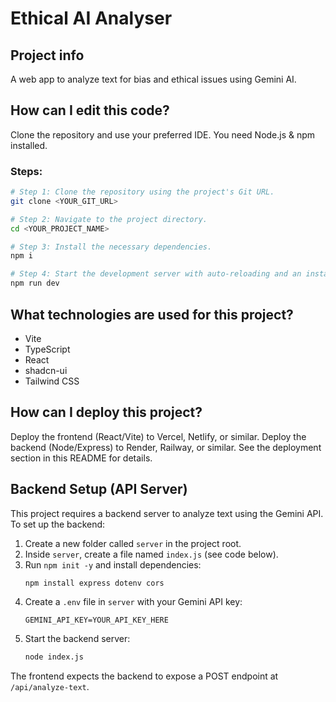# Ethical AI Analyser

## Project info

A web app to analyze text for bias and ethical issues using Gemini AI.

## How can I edit this code?

Clone the repository and use your preferred IDE. You need Node.js & npm installed.

### Steps:

```sh
# Step 1: Clone the repository using the project's Git URL.
git clone <YOUR_GIT_URL>

# Step 2: Navigate to the project directory.
cd <YOUR_PROJECT_NAME>

# Step 3: Install the necessary dependencies.
npm i

# Step 4: Start the development server with auto-reloading and an instant preview.
npm run dev
```

## What technologies are used for this project?

- Vite
- TypeScript
- React
- shadcn-ui
- Tailwind CSS

## How can I deploy this project?

Deploy the frontend (React/Vite) to Vercel, Netlify, or similar. Deploy the backend (Node/Express) to Render, Railway, or similar. See the deployment section in this README for details.

## Backend Setup (API Server)

This project requires a backend server to analyze text using the Gemini API. To set up the backend:

1. Create a new folder called `server` in the project root.
2. Inside `server`, create a file named `index.js` (see code below).
3. Run `npm init -y` and install dependencies:
   ```sh
   npm install express dotenv cors
   ```
4. Create a `.env` file in `server` with your Gemini API key:
   ```env
   GEMINI_API_KEY=YOUR_API_KEY_HERE
   ```
5. Start the backend server:
   ```sh
   node index.js
   ```

The frontend expects the backend to expose a POST endpoint at `/api/analyze-text`.
